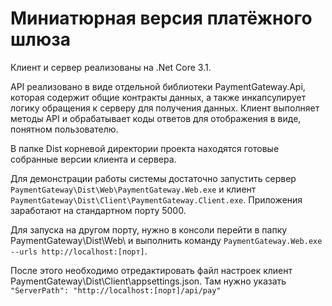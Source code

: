 # Миниатюрная версия платёжного шлюза

Клиент и сервер реализованы на .Net Core 3.1.

API реализовано в виде отдельной библиотеки PaymentGateway.Api, которая содержит общие контракты данных, а также инкапсулирует логику обращения к серверу для получения данных.
Клиент выполняет методы API и обрабатывает коды ответов для отображения в виде, понятном пользователю.

В папке Dist корневой директории проекта находятся готовые собранные версии клиента и сервера.

Для демонстрации работы системы достаточно запустить сервер `PaymentGateway\Dist\Web\PaymentGateway.Web.exe` и клиент `PaymentGateway\Dist\Client\PaymentGateway.Client.exe`.
Приложения заработают на стандартном порту 5000.

Для запуска на другом порту, нужно в консоли перейти в папку PaymentGateway\Dist\Web\ и выполнить команду `PaymentGateway.Web.exe --urls http://localhost:[порт]`.

После этого необходимо отредактировать файл настроек клиент PaymentGateway\Dist\Client\appsettings.json. Там нужно указать 
`"ServerPath": "http://localhost:[порт]/api/pay"`
